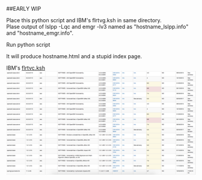 ##EARLY WIP


Place this python script and IBM's flrtvg.ksh in same directory.  
Plase output of lslpp -Lqc and emgr -lv3 named as
"hostname\_lslpp.info" and "hostname\_emgr.info". 

Run python script

It will produce hostname.html and a stupid index page.


IBM's [flrtvc.ksh](https://www-304.ibm.com/webapp/set2/sas/f/flrt/flrtvc.html)
![screenshot](screenshot.png)